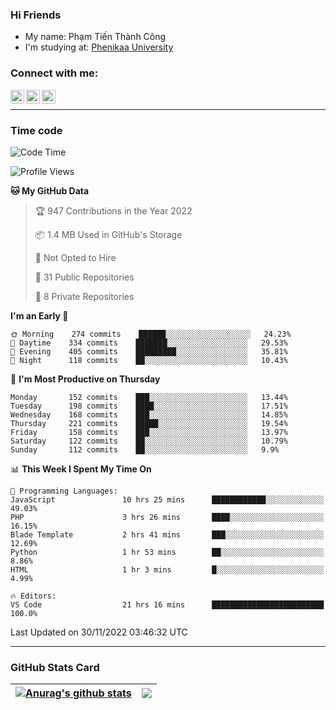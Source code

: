 ### Hi Friends

- My name: Phạm Tiến Thành Công
- I'm studying at: [Phenikaa University]


### Connect with me:
[<img align="left" alt="PhamTienThanhCong | Facebook" width="22px" src="https://upload.wikimedia.org/wikipedia/commons/thumb/1/16/Facebook-icon-1.png/640px-Facebook-icon-1.png" />][facebook]
[<img align="left" alt="PhamTienThanhCong | Zalo" width="22px" src="https://www.anphatpc.com.vn/template/anphat_2020v2/images/icon-zalo.jpg" />][zalo]
[<img align="left" alt="PhamTienThanhCong | LinkedIn" width="22px" src="https://cdn3.iconfinder.com/data/icons/inficons/512/linkedin.png" />][linkedin]

<br />

---

### Time code

<!--START_SECTION:waka-->
![Code Time](http://img.shields.io/badge/Code%20Time-771%20hrs%2034%20mins-blue)

![Profile Views](http://img.shields.io/badge/Profile%20Views-15-blue)

**🐱 My GitHub Data** 

> 🏆 947 Contributions in the Year 2022
 > 
> 📦 1.4 MB Used in GitHub's Storage 
 > 
> 🚫 Not Opted to Hire
 > 
> 📜 31 Public Repositories 
 > 
> 🔑 8 Private Repositories  
 > 
**I'm an Early 🐤** 

```text
🌞 Morning    274 commits    ██████░░░░░░░░░░░░░░░░░░░   24.23% 
🌆 Daytime    334 commits    ███████░░░░░░░░░░░░░░░░░░   29.53% 
🌃 Evening    405 commits    █████████░░░░░░░░░░░░░░░░   35.81% 
🌙 Night      118 commits    ██░░░░░░░░░░░░░░░░░░░░░░░   10.43%

```
📅 **I'm Most Productive on Thursday** 

```text
Monday       152 commits    ███░░░░░░░░░░░░░░░░░░░░░░   13.44% 
Tuesday      198 commits    ████░░░░░░░░░░░░░░░░░░░░░   17.51% 
Wednesday    168 commits    ███░░░░░░░░░░░░░░░░░░░░░░   14.85% 
Thursday     221 commits    █████░░░░░░░░░░░░░░░░░░░░   19.54% 
Friday       158 commits    ███░░░░░░░░░░░░░░░░░░░░░░   13.97% 
Saturday     122 commits    ██░░░░░░░░░░░░░░░░░░░░░░░   10.79% 
Sunday       112 commits    ██░░░░░░░░░░░░░░░░░░░░░░░   9.9%

```


📊 **This Week I Spent My Time On** 

```text
💬 Programming Languages: 
JavaScript               10 hrs 25 mins      ████████████░░░░░░░░░░░░░   49.03% 
PHP                      3 hrs 26 mins       ████░░░░░░░░░░░░░░░░░░░░░   16.15% 
Blade Template           2 hrs 41 mins       ███░░░░░░░░░░░░░░░░░░░░░░   12.69% 
Python                   1 hr 53 mins        ██░░░░░░░░░░░░░░░░░░░░░░░   8.86% 
HTML                     1 hr 3 mins         █░░░░░░░░░░░░░░░░░░░░░░░░   4.99%

🔥 Editors: 
VS Code                  21 hrs 16 mins      █████████████████████████   100.0%

```


 Last Updated on 30/11/2022 03:46:32 UTC
<!--END_SECTION:waka-->

---

### GitHub Stats Card

| <a href="https://github.com/phamtienthanhcong"><img align="center" src="https://github-readme-stats.vercel.app/api?username=PhamTienThanhCong&show_icons=true&include_all_commits=true&theme=buefy&hide_border=true&theme=ocean_dark" alt="Anurag's github stats" /></a> | <a href="https://github.com/phamtienthanhcong"><img align="center" src="https://github-readme-stats.vercel.app/api/top-langs/?username=PhamTienThanhCong&layout=compact&theme=buefy&hide_border=true&theme=ocean_dark" /></a> |
| ------------- | ------------- |

[Phenikaa University]: https://phenikaa-uni.edu.vn/vi
[facebook]: https://www.facebook.com/phamtienthanhcong
[linkedin]: https://linkedin.com/in/phamtienthanhcong
[zalo]: https://zalo.me/0396396332
[tiktok]: https://www.tiktok.com/@phamtienthanhcong
[web]: https://github.com/PhamTienThanhCong/web_dev
[min project]: https://github.com/PhamTienThanhCong/Project-Of-Web
[c and cpp]: https://github.com/PhamTienThanhCong/Code_C_and_Cpro
[python]: https://github.com/PhamTienThanhCong/Python_beginer
